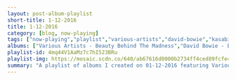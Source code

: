 ```yaml
---
layout: post-album-playlist
short-title: 1-12-2016
title: 1-12-2016
category: [blog, now-playing]
tags: ["now-playing","playlist","various-artists","david-bowie","kasabian","reo-speedwagon","tom-waits","various-artists","the-all-american-rejects","various-artists","into-it.-over-it.","the-turtles"]
albums: ["Various Artists - Beauty Behind The Madness","David Bowie - Blackstar","Kasabian - Kasabian","REO Speedwagon - REO Speedwagon","Tom Waits - Rain Dogs","Various Artists - Gecko (Overdrive) [Remix Bundle]","The All-American Rejects - Kids In The Street","Various Artists - I Don't Like Shit, I Don't Go Outside: An Album by Earl Sweatshirt","Into It. Over It. - No EQ","The Turtles - Happy Together"]
playlist-id: 4mq44V1AaMz7c7hI523BRu
playlist-img: https://mosaic.scdn.co/640/ab67616d0000b2734ff4ced89fcfe48079c11b37ab67616d0000b2737fcead687e99583072cc217bab67616d0000b27381637063829c8b704b783a18ab67616d0000b273cb60217e007ca7afb5ec3bec
summary: "A playlist of albums I created on 01-12-2016 featuring Various Artists, David Bowie, Kasabian, REO Speedwagon, Tom Waits, Various Artists, The All-American Rejects, Various Artists, Into It. Over It., and The Turtles"
---
```

